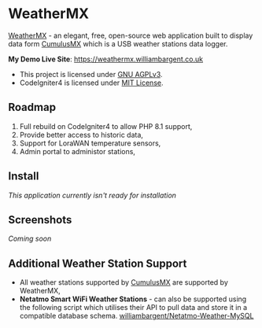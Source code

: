 # WeatherMX
[WeatherMX](https://github.com/williambargent/WeatherMX) - an elegant, free, open-source web application built to display data form [CumulusMX](http://sandaysoft.com/forum/viewforum.php?f=27) which is a USB weather stations data logger.

**My Demo Live Site**: <https://weathermx.williambargent.co.uk>

 - This project is licensed under [GNU AGPLv3](https://choosealicense.com/licenses/agpl-3.0/#).
 - CodeIgniter4 is licensed under [MIT License](https://codeigniter.com/user_guide/license.html).

## Roadmap
1. Full rebuild on CodeIgniter4 to allow PHP 8.1 support,
2. Provide better access to historic data,
3. Support for LoraWAN temperature sensors,
4. Admin portal to administor stations,

## Install
_This application currently isn't ready for installation_

## Screenshots
_Coming soon_

## Additional Weather Station Support
 - All weather stations supported by [CumulusMX](http://sandaysoft.com/forum/viewforum.php?f=27) are supported by WeatherMX,
 - **Netatmo Smart WiFi Weather Stations** -  can also be supported using the following script which utilises their API to pull data and store it in a compatible database schema. [williambargent/Netatmo-Weather-MySQL](https://github.com/williambargent/Netatmo-Weather-MySQL)
